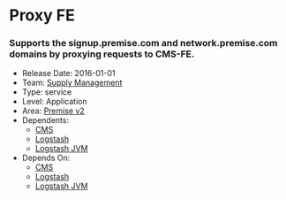# Proxy FE
### Supports the signup.premise.com and network.premise.com domains by proxying requests to CMS-FE.
* Release Date: 2016-01-01
* Team: [Supply Management](../teams/supply.md)
* Type: service
* Level: Application
* Area: [Premise v2](../areas/v2.png)
* Dependents:
  * [CMS](cms-fe.md)
  * [Logstash](logstash.md)
  * [Logstash JVM](logstash-jvm.md)
* Depends On:
  * [CMS](cms-fe.md)
  * [Logstash](logstash.md)
  * [Logstash JVM](logstash-jvm.md)
